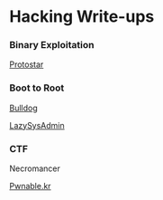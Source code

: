 # Hacking Write-ups

### Binary Exploitation

[Protostar](https://github.com/kztoth/CTF_Writeup/tree/master/protostar)

### Boot to Root

[Bulldog](https://github.com/kztoth/CTF_Writeup/tree/master/bulldog)

[LazySysAdmin](https://github.com/kztoth/CTF_Writeup/tree/master/lazysysadmin)

### CTF

Necromancer

[Pwnable.kr](https://github.com/kztoth/CTF_Writeup/tree/master/pwnable-kr)